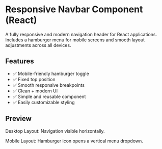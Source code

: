 # Responsive Navbar Component (React)

A fully responsive and modern navigation header for React applications.
Includes a hamburger menu for mobile screens and smooth layout adjustments across all devices.



## Features

- ✅ Mobile-friendly hamburger toggle
- ✅ Fixed top position
- ✅ Smooth responsive breakpoints
- ✅ Clean + modern UI
- ✅ Simple and reusable component
- ✅ Easily customizable styling



## Preview

Desktop Layout:
Navigation visible horizontally.

Mobile Layout:
Hamburger icon opens a vertical menu dropdown.
